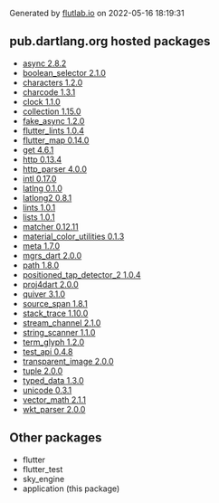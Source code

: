 Generated by [flutlab.io](https://flutlab.io) on 2022-05-16 18:19:31


## pub.dartlang.org hosted packages

 - [async 2.8.2](https://pub.dartlang.org/packages/async/versions/2.8.2)
 - [boolean_selector 2.1.0](https://pub.dartlang.org/packages/boolean_selector/versions/2.1.0)
 - [characters 1.2.0](https://pub.dartlang.org/packages/characters/versions/1.2.0)
 - [charcode 1.3.1](https://pub.dartlang.org/packages/charcode/versions/1.3.1)
 - [clock 1.1.0](https://pub.dartlang.org/packages/clock/versions/1.1.0)
 - [collection 1.15.0](https://pub.dartlang.org/packages/collection/versions/1.15.0)
 - [fake_async 1.2.0](https://pub.dartlang.org/packages/fake_async/versions/1.2.0)
 - [flutter_lints 1.0.4](https://pub.dartlang.org/packages/flutter_lints/versions/1.0.4)
 - [flutter_map 0.14.0](https://pub.dartlang.org/packages/flutter_map/versions/0.14.0)
 - [get 4.6.1](https://pub.dartlang.org/packages/get/versions/4.6.1)
 - [http 0.13.4](https://pub.dartlang.org/packages/http/versions/0.13.4)
 - [http_parser 4.0.0](https://pub.dartlang.org/packages/http_parser/versions/4.0.0)
 - [intl 0.17.0](https://pub.dartlang.org/packages/intl/versions/0.17.0)
 - [latlng 0.1.0](https://pub.dartlang.org/packages/latlng/versions/0.1.0)
 - [latlong2 0.8.1](https://pub.dartlang.org/packages/latlong2/versions/0.8.1)
 - [lints 1.0.1](https://pub.dartlang.org/packages/lints/versions/1.0.1)
 - [lists 1.0.1](https://pub.dartlang.org/packages/lists/versions/1.0.1)
 - [matcher 0.12.11](https://pub.dartlang.org/packages/matcher/versions/0.12.11)
 - [material_color_utilities 0.1.3](https://pub.dartlang.org/packages/material_color_utilities/versions/0.1.3)
 - [meta 1.7.0](https://pub.dartlang.org/packages/meta/versions/1.7.0)
 - [mgrs_dart 2.0.0](https://pub.dartlang.org/packages/mgrs_dart/versions/2.0.0)
 - [path 1.8.0](https://pub.dartlang.org/packages/path/versions/1.8.0)
 - [positioned_tap_detector_2 1.0.4](https://pub.dartlang.org/packages/positioned_tap_detector_2/versions/1.0.4)
 - [proj4dart 2.0.0](https://pub.dartlang.org/packages/proj4dart/versions/2.0.0)
 - [quiver 3.1.0](https://pub.dartlang.org/packages/quiver/versions/3.1.0)
 - [source_span 1.8.1](https://pub.dartlang.org/packages/source_span/versions/1.8.1)
 - [stack_trace 1.10.0](https://pub.dartlang.org/packages/stack_trace/versions/1.10.0)
 - [stream_channel 2.1.0](https://pub.dartlang.org/packages/stream_channel/versions/2.1.0)
 - [string_scanner 1.1.0](https://pub.dartlang.org/packages/string_scanner/versions/1.1.0)
 - [term_glyph 1.2.0](https://pub.dartlang.org/packages/term_glyph/versions/1.2.0)
 - [test_api 0.4.8](https://pub.dartlang.org/packages/test_api/versions/0.4.8)
 - [transparent_image 2.0.0](https://pub.dartlang.org/packages/transparent_image/versions/2.0.0)
 - [tuple 2.0.0](https://pub.dartlang.org/packages/tuple/versions/2.0.0)
 - [typed_data 1.3.0](https://pub.dartlang.org/packages/typed_data/versions/1.3.0)
 - [unicode 0.3.1](https://pub.dartlang.org/packages/unicode/versions/0.3.1)
 - [vector_math 2.1.1](https://pub.dartlang.org/packages/vector_math/versions/2.1.1)
 - [wkt_parser 2.0.0](https://pub.dartlang.org/packages/wkt_parser/versions/2.0.0)

## Other packages

 - flutter
 - flutter_test
 - sky_engine
 - application (this package)

